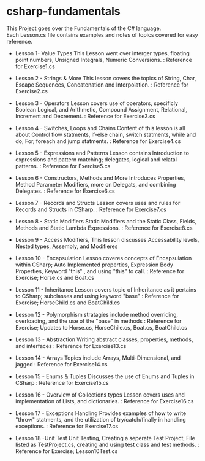 # csharp-fundamentals

This Project goes over the Fundamentals of the C# language.  
Each Lesson.cs file contains examples and notes of topics covered for easy reference.

- Lesson 1- Value Types
This Lesson went over interger types, floating point numbers, Unsigned Integrals, Numeric Conversions.
: Reference for Exercise1.cs 

- Lesson 2 - Strings & More
This lesson covers the topics of String, Char, Escape Sequences, Concatenation and Interpolation.
: Reference for Exercise2.cs 

- Lesson 3 - Operators
Lesson covers use of operators, specificly Boolean Logical, and Arithmetic, Compound Assignment, Relational, Increment and Decrement.
: Reference for Exercise3.cs 

- Lesson 4 - Switches, Loops and Chains
Content of this lesson is all about Control flow statments, if-else chain, switch statments, while and do, For, foreach and jump statments. 
: Reference for Exercise4.cs 

- Lesson 5 - Expressions and Patterns
Lesson contains Introduction to expressions and pattern matching; delegates, logical and relatal patterns.
: Reference for Exercise5.cs

- Lesson 6 - Constructors, Methods and More
Introduces Properties, Method Parameter Modifiers, more on Delegats, and combining Delegates.
: Reference for Exercise6.cs

- Lesson 7 - Records and Structs
Lesson covers uses and rules for Records and Structs in CSharp.
: Reference for Exercise7.cs

- Lesson 8 - Static Modifiers
Static Modifiers and the Static Class, Fields, Methods and Static Lambda Expressions.
: Reference for Exercise8.cs 

- Lesson 9 - Access Modifiers,
This lesson discusses Accessability levels, Nested types, Assembly, and Modifieres

- Lesson 10 - Encapsulation
Lesson coveres concepts of Encapsulation within CSharp; Auto Implemented properties, Expression Body Properties, Keyword "this" , and using "this" to call. 
: Reference for Exercise; Horse.cs and Boat.cs

- Lesson 11 - Inheritance
Lesson covers topic of Inheritance as it pertains to CSharp; subclasses and using keyword "base"
: Reference for Exercise; HorseChild.cs and BoatChild.cs

- Lesson 12 - Polymorphism 
stratagies include method overriding, overloading, and the use of the "base" in methods
: Reference for Exercise; Updates to Horse.cs, HorseChile.cs, Boat.cs, BoatChild.cs 

- Lesson 13 - Abstraction
Writing abstract classes, properties, methods, and interfaces
: Reference for Exercise13.cs

- Lesson 14 - Arrays
Topics include Arrays, Multi-Dimensional, and jagged
: Reference for Exercise14.cs

- Lesson 15 - Enums & Tuples
Discusses the use of Enums and Tuples in CSharp
: Reference for Exercise15.cs

- Lesson 16 - Overview of Collections types
Lesson covers uses and implementation of Lists, and dictionaries. 
: Reference for Exercise16.cs

- Lesson 17 - Exceptions Handling
Provides examples of how to write "throw" statments, and the utilization of try/catch/finally in handling exceptions. 
: Reference for Exercise17.cs

- Lesson 18 -Unit Test
Unit Testing, Creating a seperate Test Project, File listed as TestProject.cs, creating and using test class and test methods. 
: Reference for Exercise; Lesson10Test.cs
